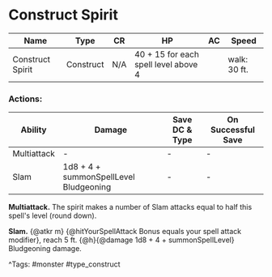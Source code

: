 # Construct Spirit

| Name | Type | CR | HP | AC | Speed |
|------|------|----|----|----|-------|
| Construct Spirit | Construct | N/A | 40 + 15 for each spell level above 4 |  | walk: 30 ft. |

### Actions:

| Ability | Damage | Save DC & Type | On Successful Save |
|---------|--------|----------------|--------------------|
| Multiattack | - | - | - |
| Slam | 1d8 + 4 + summonSpellLevel Bludgeoning | - | - |


**Multiattack.** The spirit makes a number of Slam attacks equal to half this spell's level (round down).

**Slam.** {@atkr m} {@hitYourSpellAttack Bonus equals your spell attack modifier}, reach 5 ft. {@h}{@damage 1d8 + 4 + summonSpellLevel} Bludgeoning damage.

^Tags: #monster #type_construct